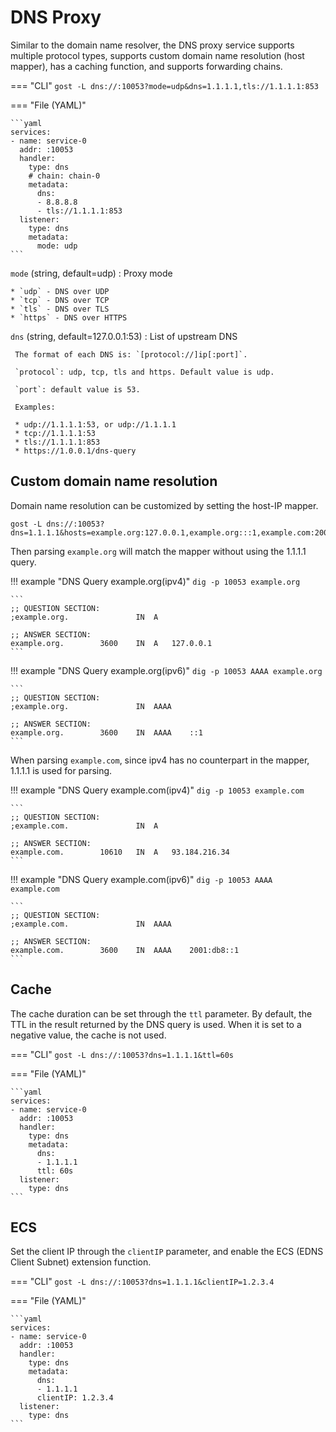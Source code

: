 # DNS Proxy

Similar to the domain name resolver, the DNS proxy service supports multiple protocol types, supports custom domain name resolution (host mapper), has a caching function, and supports forwarding chains.

=== "CLI"
    ```
	gost -L dns://:10053?mode=udp&dns=1.1.1.1,tls://1.1.1.1:853
    ```

=== "File (YAML)"

    ```yaml
    services:
    - name: service-0
      addr: :10053
      handler:
        type: dns
		# chain: chain-0
        metadata:
          dns:
          - 8.8.8.8
          - tls://1.1.1.1:853
      listener:
        type: dns
        metadata:
          mode: udp
    ```

`mode` (string, default=udp)
:    Proxy mode

    * `udp` - DNS over UDP
	* `tcp` - DNS over TCP
	* `tls` - DNS over TLS
	* `https` - DNS over HTTPS

`dns` (string, default=127.0.0.1:53)
:    List of upstream DNS

     The format of each DNS is: `[protocol://]ip[:port]`.

	 `protocol`: udp, tcp, tls and https. Default value is udp.

	 `port`: default value is 53.

	 Examples:
	 
	 * udp://1.1.1.1:53, or udp://1.1.1.1
	 * tcp://1.1.1.1:53
	 * tls://1.1.1.1:853
	 * https://1.0.0.1/dns-query

## Custom domain name resolution

Domain name resolution can be customized by setting the host-IP mapper.

```
gost -L dns://:10053?dns=1.1.1.1&hosts=example.org:127.0.0.1,example.org:::1,example.com:2001:db8::1
```

Then parsing `example.org` will match the mapper without using the 1.1.1.1 query.

!!! example "DNS Query example.org(ipv4)"
	```
	dig -p 10053 example.org
	```

	```
	;; QUESTION SECTION:
    ;example.org.				IN	A

    ;; ANSWER SECTION:
    example.org.		3600	IN	A	127.0.0.1
	```

!!! example "DNS Query example.org(ipv6)"
	```
	dig -p 10053 AAAA example.org
	```

	```
	;; QUESTION SECTION:
    ;example.org.				IN	AAAA

    ;; ANSWER SECTION:
    example.org.		3600	IN	AAAA	::1
	```

When parsing `example.com`, since ipv4 has no counterpart in the mapper, 1.1.1.1 is used for parsing.

!!! example "DNS Query example.com(ipv4)"
	```
	dig -p 10053 example.com
	```

	```
	;; QUESTION SECTION:
    ;example.com.				IN	A

    ;; ANSWER SECTION:
    example.com.		10610	IN	A	93.184.216.34
	```

!!! example "DNS Query example.com(ipv6)"
	```
	dig -p 10053 AAAA example.com
	```

	```
	;; QUESTION SECTION:
    ;example.com.				IN	AAAA

    ;; ANSWER SECTION:
    example.com.		3600	IN	AAAA	2001:db8::1
	```

## Cache

The cache duration can be set through the `ttl` parameter. By default, the TTL in the result returned by the DNS query is used. When it is set to a negative value, the cache is not used.

=== "CLI"
    ```
	gost -L dns://:10053?dns=1.1.1.1&ttl=60s
    ```

=== "File (YAML)"

    ```yaml
    services:
    - name: service-0
      addr: :10053
      handler:
        type: dns
        metadata:
          dns:
          - 1.1.1.1
		  ttl: 60s
      listener:
        type: dns
    ```

## ECS

Set the client IP through the `clientIP` parameter, and enable the ECS (EDNS Client Subnet) extension function.

=== "CLI"
    ```
	gost -L dns://:10053?dns=1.1.1.1&clientIP=1.2.3.4
    ```

=== "File (YAML)"

    ```yaml
    services:
    - name: service-0
      addr: :10053
      handler:
        type: dns
        metadata:
          dns:
          - 1.1.1.1
		  clientIP: 1.2.3.4
      listener:
        type: dns
    ```